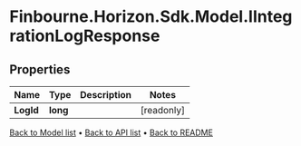 # Finbourne.Horizon.Sdk.Model.IIntegrationLogResponse

## Properties

Name | Type | Description | Notes
------------ | ------------- | ------------- | -------------
**LogId** | **long** |  | [readonly] 

[Back to Model list](../README.md#documentation-for-models) &#8226; [Back to API list](../README.md#documentation-for-api-endpoints) &#8226; [Back to README](../README.md)

